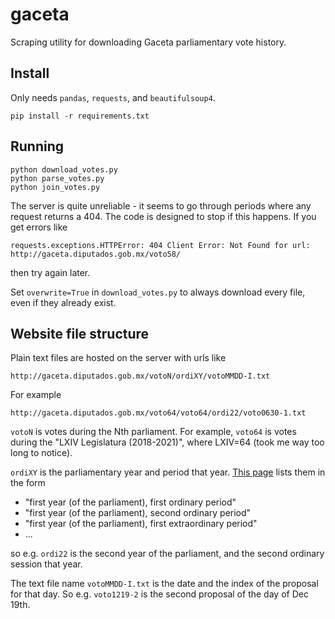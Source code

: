 # gaceta

Scraping utility for downloading Gaceta parliamentary vote history.

## Install

Only needs `pandas`, `requests`, and `beautifulsoup4`.

    pip install -r requirements.txt

## Running

    python download_votes.py
    python parse_votes.py
    python join_votes.py

The server is quite unreliable - it seems to go through periods where any request returns a 404. The code is designed to stop if this happens. If you get errors like

    requests.exceptions.HTTPError: 404 Client Error: Not Found for url: http://gaceta.diputados.gob.mx/voto58/

then try again later.

Set `overwrite=True` in `download_votes.py` to always download every file, even if they already exist.

## Website file structure

Plain text files are hosted on the server with urls like

    http://gaceta.diputados.gob.mx/votoN/ordiXY/votoMMDD-I.txt

For example

    http://gaceta.diputados.gob.mx/voto64/voto64/ordi22/voto0630-1.txt

`votoN` is votes during the Nth parliament. For example, `voto64` is votes during the "LXIV Legislatura (2018-2021)", where LXIV=64 (took me way too long to notice).

`ordiXY` is the parliamentary year and period that year. [This page](http://gaceta.diputados.gob.mx/gp_votaciones.html) lists them in the form

- "first year (of the parliament), first ordinary period"
- "first year (of the parliament), second ordinary period"
- "first year (of the parliament), first extraordinary period"
- ...

so e.g. `ordi22` is the second year of the parliament, and the second ordinary session that year.

The text file name `votoMMDD-I.txt` is the date and the index of the proposal for that day. So e.g. `voto1219-2` is the second proposal of the day of Dec 19th.
